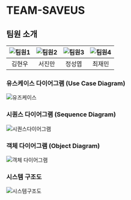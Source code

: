 # TEAM-SAVEUS

## 팀원 소개

| ![팀원1](https://github.com/user-attachments/assets/2d467a7d-0710-4b56-9b59-43bef43a110f) | ![팀원2](https://github.com/user-attachments/assets/f5faa30a-f1be-4861-80e6-d1d1f13ce9ab) | ![팀원3](https://github.com/user-attachments/assets/ebc5b92d-4322-4a6f-aeb8-609d407108a3) | ![팀원4](https://github.com/user-attachments/assets/4796c59a-1533-441d-81e0-e3a9f4c88f61) |
| :---------------------------------------------------------------------------------------: | :---------------------------------------------------------------------------------------: | :---------------------------------------------------------------------------------------: | :---------------------------------------------------------------------------------------: |
|                                          김현우                                           |                                          서진만                                           |                                          정성엽                                           |                                          최재민                                           |

### 유스케이스 다이어그램 (Use Case Diagram)

![유즈케이스](https://github.com/user-attachments/assets/43fa2e76-211d-4bb1-a90c-0413fcd26918)

### 시퀀스 다이어그램 (Sequence Diagram)

![시퀀스다이어그램](https://github.com/user-attachments/assets/2c1d930c-bf11-4221-b800-22003754a19a)

### 객체 다이어그램 (Object Diagram)

![객체 다이어그램](https://github.com/user-attachments/assets/96cb2929-f9b3-497e-94ca-796d1fbfc217)

### 시스템 구조도

![시스템구조도](https://github.com/user-attachments/assets/e9d4e8bc-6668-4b2d-b318-b33ef269ea43)
